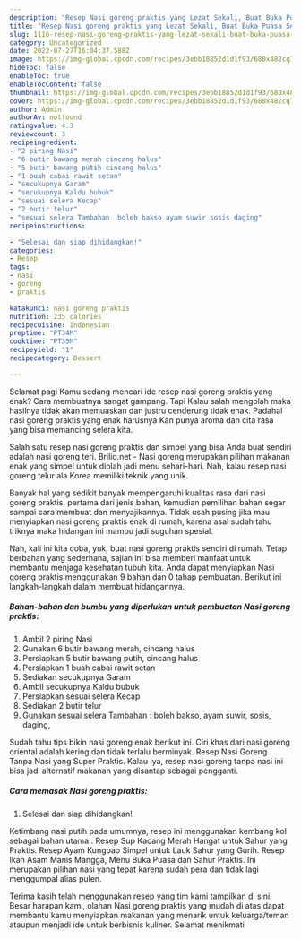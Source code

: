 ```yaml
---
description: "Resep Nasi goreng praktis yang Lezat Sekali, Buat Buka Puasa Sempurna"
title: "Resep Nasi goreng praktis yang Lezat Sekali, Buat Buka Puasa Sempurna"
slug: 1116-resep-nasi-goreng-praktis-yang-lezat-sekali-buat-buka-puasa-sempurna
category: Uncategorized
date: 2022-07-27T16:04:37.588Z
image: https://img-global.cpcdn.com/recipes/3ebb18852d1d1f93/680x482cq70/nasi-goreng-praktis-foto-resep-utama.jpg
hideToc: false
enableToc: true
enableTocContent: false
thumbnail: https://img-global.cpcdn.com/recipes/3ebb18852d1d1f93/680x482cq70/nasi-goreng-praktis-foto-resep-utama.jpg
cover: https://img-global.cpcdn.com/recipes/3ebb18852d1d1f93/680x482cq70/nasi-goreng-praktis-foto-resep-utama.jpg
author: Admin
authorAv: notfound
ratingvalue: 4.3
reviewcount: 3
recipeingredient:
- "2 piring Nasi"
- "6 butir bawang merah cincang halus"
- "5 butir bawang putih cincang halus"
- "1 buah cabai rawit setan"
- "secukupnya Garam"
- "secukupnya Kaldu bubuk"
- "sesuai selera Kecap"
- "2 butir telur"
- "sesuai selera Tambahan  boleh bakso ayam suwir sosis daging"
recipeinstructions:

- "Selesai dan siap dihidangkan!"
categories:
- Resep
tags:
- nasi
- goreng
- praktis

katakunci: nasi goreng praktis 
nutrition: 235 calories
recipecuisine: Indonesian
preptime: "PT34M"
cooktime: "PT35M"
recipeyield: "1"
recipecategory: Dessert

---
```



Selamat pagi Kamu sedang mencari ide resep nasi goreng praktis yang enak? Cara membuatnya sangat gampang. Tapi Kalau salah mengolah maka hasilnya tidak akan memuaskan dan justru cenderung tidak enak. Padahal nasi goreng praktis yang enak harusnya Kan punya aroma dan cita rasa yang bisa memancing selera kita.


Salah satu resep nasi goreng praktis dan simpel yang bisa Anda buat sendiri adalah nasi goreng teri. Brilio.net - Nasi goreng merupakan pilihan makanan enak yang simpel untuk diolah jadi menu sehari-hari. Nah, kalau resep nasi goreng telur ala Korea memiliki teknik yang unik.

Banyak hal yang sedikit banyak mempengaruhi kualitas rasa dari nasi goreng praktis, pertama dari jenis bahan, kemudian pemilihan bahan segar sampai cara membuat dan menyajikannya. Tidak usah pusing jika mau menyiapkan nasi goreng praktis enak di rumah, karena asal sudah tahu triknya maka hidangan ini mampu jadi suguhan spesial.


Nah, kali ini kita coba, yuk, buat nasi goreng praktis sendiri di rumah. Tetap berbahan yang sederhana, sajian ini bisa memberi manfaat untuk membantu menjaga kesehatan tubuh kita. Anda dapat menyiapkan Nasi goreng praktis menggunakan 9 bahan dan 0 tahap pembuatan. Berikut ini langkah-langkah dalam membuat hidangannya.

<!--inarticleads1-->

##### Bahan-bahan dan bumbu yang diperlukan untuk pembuatan Nasi goreng praktis:

1. Ambil 2 piring Nasi
1. Gunakan 6 butir bawang merah, cincang halus
1. Persiapkan 5 butir bawang putih, cincang halus
1. Persiapkan 1 buah cabai rawit setan
1. Sediakan secukupnya Garam
1. Ambil secukupnya Kaldu bubuk
1. Persiapkan sesuai selera Kecap
1. Sediakan 2 butir telur
1. Gunakan sesuai selera Tambahan : boleh bakso, ayam suwir, sosis, daging,


Sudah tahu tips bikin nasi goreng enak berikut ini. Ciri khas dari nasi goreng oriental adalah kering dan tidak terlalu berminyak. Resep Nasi Goreng Tanpa Nasi yang Super Praktis. Kalau iya, resep nasi goreng tanpa nasi ini bisa jadi alternatif makanan yang disantap sebagai pengganti. 

<!--inarticleads2-->

##### Cara memasak Nasi goreng praktis:


1. Selesai dan siap dihidangkan!

Ketimbang nasi putih pada umumnya, resep ini menggunakan kembang kol sebagai bahan utama.. Resep Sup Kacang Merah Hangat untuk Sahur yang Praktis. Resep Ayam Kungpao Simpel untuk Lauk Sahur yang Gurih. Resep Ikan Asam Manis Mangga, Menu Buka Puasa dan Sahur Praktis. Ini merupakan pilihan nasi yang tepat karena sudah pera dan tidak lagi menggumpal alias pulen. 

Terima kasih telah menggunakan resep yang tim kami tampilkan di sini. Besar harapan kami, olahan Nasi goreng praktis yang mudah di atas dapat membantu kamu menyiapkan makanan yang menarik untuk keluarga/teman ataupun menjadi ide untuk berbisnis kuliner. Selamat menikmati
